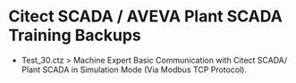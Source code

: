 # Citect SCADA / AVEVA Plant SCADA Training Backups

- Test_30.ctz > Machine Expert Basic Communication with Citect SCADA/ Plant SCADA in Simulation Mode (Via Modbus TCP Protocol).
